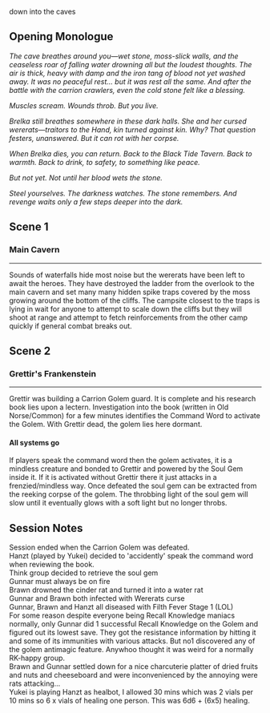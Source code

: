 down into the caves
## Opening Monologue
_The cave breathes around you—wet stone, moss-slick walls, and the ceaseless roar of falling water drowning all but the loudest thoughts. The air is thick, heavy with damp and the iron tang of blood not yet washed away. It was no peaceful rest… but it was rest all the same. And after the battle with the carrion crawlers, even the cold stone felt like a blessing._

_Muscles scream. Wounds throb. But you live._

_Brelka still breathes somewhere in these dark halls. She and her cursed wererats—traitors to the Hand, kin turned against kin. Why? That question festers, unanswered. But it can rot with her corpse._

_When Brelka dies, you can return. Back to the Black Tide Tavern. Back to warmth. Back to drink, to safety, to something like peace._

_But not yet. Not until her blood wets the stone._

_Steel yourselves. The darkness watches. The stone remembers. And revenge waits only a few steps deeper into the dark._
## Scene 1

### Main Cavern
---
Sounds of waterfalls hide most noise but the wererats have been left to await the heroes. They have destroyed the ladder from the overlook to the main cavern and set many many hidden spike traps covered by the moss growing around the bottom of the cliffs. The campsite closest to the traps is lying in wait for anyone to attempt to scale down the cliffs but they will shoot at range and attempt to fetch reinforcements from the other camp quickly if general combat breaks out.
## Scene 2

### Grettir's Frankenstein
---
Grettir was building a Carrion Golem guard. It is complete and his research book lies upon a lectern. Investigation into the book (written in Old Norse/Common) for a few minutes identifies the Command Word to activate the Golem. With Grettir dead, the golem lies here dormant.
#### All systems go
If players speak the command word then the golem activates, it is a mindless creature and bonded to Grettir and powered by the Soul Gem inside it. If it is activated without Grettir there it just attacks in a frenzied/mindless way. Once defeated the soul gem can be extracted from the reeking corpse of the golem. The throbbing light of the soul gem will slow until it eventually glows with a soft light but no longer throbs.
## Session Notes

Session ended when the Carrion Golem was defeated.  
Hanzt (played by Yukei) decided to 'accidently' speak the command word when reviewing the book.  
Think group decided to retrieve the soul gem   
Gunnar must always be on fire  
Brawn drowned the cinder rat and turned it into a water rat  
Gunnar and Brawn both infected with Wererats curse  
Gunnar, Brawn and Hanzt all diseased with Filth Fever Stage 1 (LOL)  
For some reason despite everyone being Recall Knowledge maniacs normally, only Gunnar did 1 successful Recall Knowledge on the Golem and figured out its lowest save. They got the resistance information by hitting it and some of its immunities with various attacks. But no1 discovered any of the golem antimagic feature. Anywhoo thought it was weird for a normally RK-happy group.  
Brawn and Gunnar settled down for a nice charcuterie platter of dried fruits and nuts and cheeseboard and were inconvenienced by the annoying were rats attacking...   
Yukei is playing Hanzt as healbot, I allowed 30 mins which was 2 vials per 10 mins so 6 x vials of healing one person. This was 6d6 + (6x5) healing.
